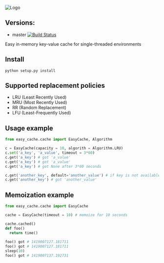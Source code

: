 ![Logo](http://i.imgur.com/HDXDpCo.png)

## Versions:
* master [![Build Status](https://travis-ci.org/msempere/easy_cache.svg?branch=master)](https://travis-ci.org/msempere/easy_cache.svg?branch=master) 


Easy in-memory key-value cache for single-threaded environments

## Install
```
python setup.py install
```

## Supported replacement policies
- LRU (Least Recently Used)
- MRU (Most Recently Used)
- RR (Random Replacement)
- LFU (Least-Frequently Used)

## Usage example

```python
from easy_cache.cache import EasyCache, Algorithm

c = EasyCache(capacity = 10, algorith = Algorithm.LRU)
c.set('a_key', 'a_value', timeout = 3*60)
c.get('a_key') # got 'a_value'
c.get('a_key') # got 'a_value'
c.get('a_key') # got None after 3*60 seconds

c.get('another_key', default='another_value') # if key is not available sets default value
c.get('another_key') # got 'another_value'
```

## Memoization example

```python
from easy_cache.cache import EasyCache

cache = EasyCache(timeout = 10) # memoize for 10 seconds

cache.cached()
def foo()
  return time()
  
foo() got # 1419007127.181711
foo() got # 1419007127.181711
sleep(10)
foo() got # 1419007137.192731
```


